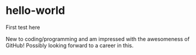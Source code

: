 # hello-world
First test here

New to coding/programming and am impressed with the awesomeness of GitHub!
Possibly looking forward to a career in this.
